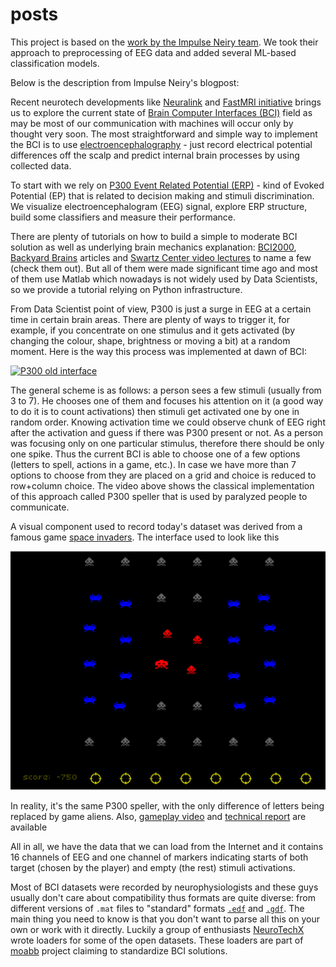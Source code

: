 # posts

This project is based on the [work by the Impulse Neiry team](https://habr.com/ru/post/480060/).
We took their approach to preprocessing of EEG data and added several ML-based classification models.

Below is the description from Impulse Neiry's blogpost:

Recent neurotech developments like [Neuralink](https://www.neuralink.com/) and [FastMRI initiative](https://ai.facebook.com/blog/fastmri-releases-neuroimaging-data-set/) brings us to explore the current state of [Brain Computer Interfaces (BCI)](https://en.wikipedia.org/wiki/Brain%E2%80%93computer_interface) field as may be most of our communication with machines will occur only by thought very soon. The most straightforward and simple way to implement the BCI is to use [electroencephalography](https://en.wikipedia.org/wiki/Electroencephalography) - just record electrical potential differences off the scalp and predict internal brain processes by using collected data.

To start with we rely on [P300 Event Related Potential (ERP)](https://en.wikipedia.org/wiki/P300_(neuroscience)) - kind of Evoked Potential (EP) that is related to decision making and stimuli discrimination. We visualize electroencephalogram (EEG) signal, explore ERP structure, build some classifiers and measure their performance.

There are plenty of tutorials on how to build a simple to moderate BCI solution as well as underlying brain mechanics explanation: [BCI2000](https://www.bci2000.org/mediawiki/index.php/User_Tutorial:Introduction_to_the_P300_Response), [Backyard Brains](https://backyardbrains.com/experiments/P300) articles and [Swartz Center video lectures](https://www.youtube.com/playlist?list=PLbbCsk7MUIGcO_lZMbyymWU2UezVHNaMq) to name a few (check them out). But all of them were made significant time ago and most of them use Matlab which nowadays is not widely used by Data Scientists, so we provide a tutorial relying on Python infrastructure.

From Data Scientist point of view, P300 is just a surge in EEG at a certain time in certain brain areas. There are plenty of ways to trigger it, for example, if you concentrate on one stimulus and it gets activated (by changing the colour, shape, brightness or moving a bit) at a random moment. Here is the way this process was implemented at dawn of BCI:

[![P300 old interface](http://img.youtube.com/vi/wKDimrzvwYA/0.jpg)](https://www.youtube.com/watch?v=wKDimrzvwYA)

The general scheme is as follows: a person sees a few stimuli (usually from 3 to 7). He chooses one of them and focuses his attention on it (a good way to do it is to count activations) then stimuli get activated one by one in random order. Knowing activation time we could observe chunk of EEG right after the activation and guess if there was P300 present or not. As a person was focusing only on one particular stimulus, therefore there should be only one spike. Thus the current BCI is able to choose one of a few options (letters to spell, actions in a game, etc.). In case we have more than 7 options to choose from they are placed on a grid and choice is reduced to row+column choice. The video above shows the classical implementation of this approach called P300 speller that is used by paralyzed people to communicate.

A visual component used to record today's dataset was derived from a famous game [space invaders](https://en.wikipedia.org/wiki/Space_Invaders). The interface used to look like this

![Brain Inviders gameplay](images/brain_inviders.png)

In reality, it's the same P300 speller, with the only difference of letters being replaced by game aliens. Also, [gameplay video](https://www.youtube.com/watch?v=s73l8ZfQcWw) and [technical report](https://arxiv.org/ftp/arxiv/papers/1905/1905.05182.pdf) are available

All in all, we have the data that we can load from the Internet and it contains 16 channels of EEG and one channel of markers indicating starts of both target (chosen by the player) and empty (the rest) stimuli activations.

Most of BCI datasets were recorded by neurophysiologists and these guys usually don't care about compatibility thus formats are quite diverse: from different versions of `.mat` files to "standard" formats [`.edf`](https://en.wikipedia.org/wiki/European_Data_Format) and [`.gdf`](https://en.wikipedia.org/wiki/General_Data_Format_for_Biomedical_Signals). The main thing you need to know is that you don't want to parse all this on your own or work with it directly. Luckily a group of enthusiasts [NeuroTechX](https://neurotechx.com/) wrote loaders for some of the open datasets. These loaders are part of [moabb](https://github.com/NeuroTechX/moabb/) project claiming to standardize BCI solutions.
